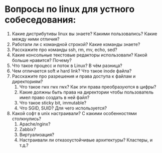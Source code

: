 Вопросы по linux для устного собеседования:
=========================================

1. Какие дистрибутивы linux вы знаете? Какими пользовались? Какие между ними отличия?
1. Работали ли с командной строкой? Какие команды знаете?
1. Расскажите про команды ssh, rm, mv, echo, sed?
1. Какие консольные текстовые редакторы использовали? Какой больше нравится? Почему?
1. Что такое процесс и поток в Linux? В чём разница?
1. Чем отличается soft и hard link? Что такое inode файла?
1. Расскажите про разрешения и права доступа к файлам и директориям?
    1. Что такое rwx rwx rwx? Как эти права преобразуются в цифры?
    1. Какие должны быть права на директории чтобы пользователь имел право создать в ней файл?
    1. Что такое sticky bit, immutable?
    1. Что SGID, SUID? Для чего используется?
 1. Какой софт в unix настраивали? С какими особенностями столкнулись?
    1. Apache/nginx?
    1. Zabbix?
    1. Виртуализация?
    1. Настраивали ли отказоустойчивые архитектуры? Кластеры, и т.д.?
